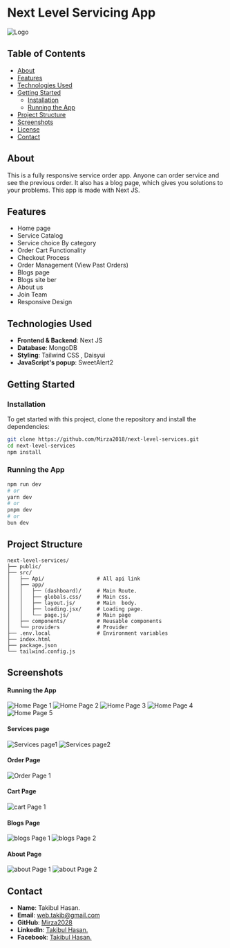 # **Next Level Servicing App**

![Logo](/nh1.png) 



## **Table of Contents**

- [About](#about)
- [Features](#features)
- [Technologies Used](#technologies-used)
- [Getting Started](#getting-started)
  - [Installation](#installation)
  - [Running the App](#running-the-app)
- [Project Structure](#project-structure)
- [Screenshots](#screenshots)
- [License](#License)
- [Contact](#contact)

## **About**

This is a fully responsive service order app. Anyone can order service and see the previous order. It also has a blog page, which gives you solutions to your problems. This app is made with Next JS.

## **Features**

- Home page
- Service Catalog 
- Service choice By category
- Order Cart Functionality
- Checkout Process
- Order Management (View Past Orders)
- Blogs page 
- Blogs site ber
- About us
- Join Team
- Responsive Design


## **Technologies Used**

- **Frontend & Backend**: Next JS
- **Database**: MongoDB 
- **Styling**: Tailwind CSS , Daisyui
- **JavaScript's popup**: SweetAlert2

## **Getting Started**

### **Installation**

To get started with this project, clone the repository and install the dependencies:

```bash
git clone https://github.com/Mirza2018/next-level-services.git
cd next-level-services
npm install
```

### **Running the App**
```bash
npm run dev
# or
yarn dev
# or
pnpm dev
# or
bun dev
```

## **Project Structure**

```plaintext
next-level-services/
├── public/
├── src/
│   ├── Api/                 # All api link
│   ├── app/                 
│   │   ├── (dashboard)/     # Main Route.
│   │   ├── globals.css/     # Main css.
│   │   ├── layout.js/       # Main  body. 
│   │   ├── loading.jsx/     # Loading page.
│   │   └── page.js/         # Main page
│   ├── components/          # Reusable components
│   └── providers            # Provider
├── .env.local               # Environment variables
├── index.html         
├── package.json
└── tailwind.config.js
```



## **Screenshots**

#### **Running the App**
![Home Page 1](/nh1.png) 
![Home Page 2](/nh2.png) 
![Home Page 3](/nh3.png) 
![Home Page 4](/nh4.png) 
![Home Page 5](/nh5.png) 
#### **Services page**
![Services page1](/nh1.png) 
![Services page2](/nh2.png) 
#### **Order Page**
![Order Page 1](/no1.png) 
#### **Cart Page**
![cart Page 1](/nc1.png) 
#### **Blogs Page**
![blogs Page 1](/nb1.png) 
![blogs Page 2](/nb2.png) 
#### **About Page**
![about Page 1](/na1.png) 
![about Page 2](/na2.png) 



## **Contact**





- **Name**: Takibul Hasan.
- **Email**: [web.takib@gmail.com](https://mail.google.com/mail/u/0/?fs=1&to=web.takib@gmail.com&tf=cm)
- **GitHub**: [Mirza2028](https://github.com/Mirza2018)
- **LinkedIn**: [Takibul Hasan.](https://www.linkedin.com/in/takibul-hasan-619389242/)
- **Facebook**: [Takibul Hasan.](https://www.facebook.com/takibul.hassan.56)
